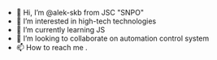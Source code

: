 - 👋 Hi, I’m @alek-skb from JSC "SNPO"
- 👀 I’m interested in high-tech technologies
- 🌱 I’m currently learning JS
- 💞️ I’m looking to collaborate on automation control system
- 📫 How to reach me .

<!---
alek-skb/alek-skb is a ✨ special ✨ repository because its `README.md` (this file) appears on your GitHub profile.
You can click the Preview link to take a look at your changes.
--->
